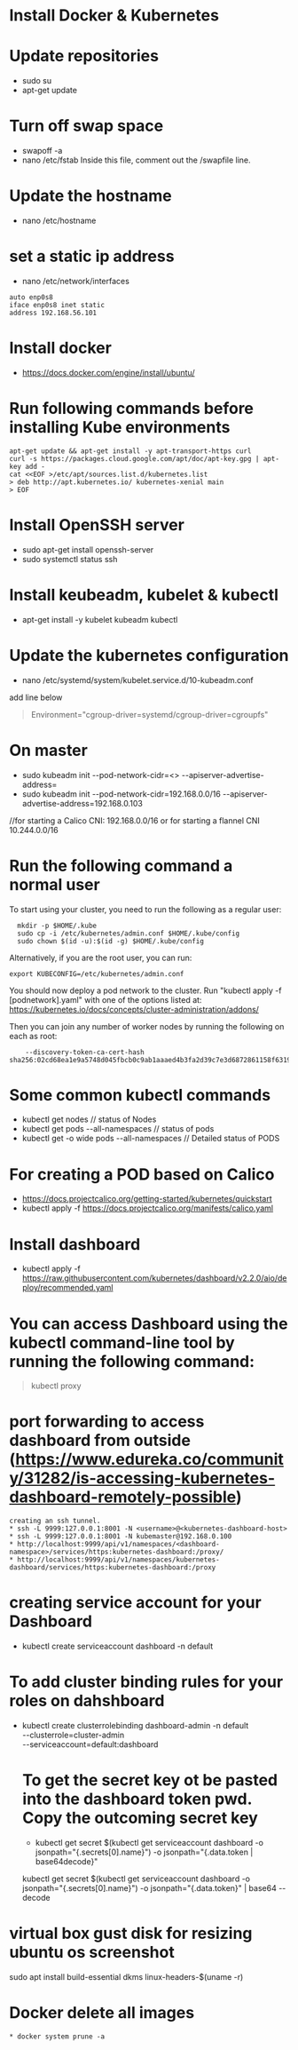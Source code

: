 # Install Docker & Kubernetes

# Update repositories
* sudo su 
* apt-get update 
 
# Turn off swap space
* swapoff -a
* nano /etc/fstab
  Inside this file, comment out the /swapfile line.


# Update the hostname
* nano /etc/hostname

# set a static ip address
* nano /etc/network/interfaces


```
auto enp0s8
iface enp0s8 inet static
address 192.168.56.101
```

# Install docker
* https://docs.docker.com/engine/install/ubuntu/

# Run following commands before installing Kube environments

``` 
apt-get update && apt-get install -y apt-transport-https curl 
curl -s https://packages.cloud.google.com/apt/doc/apt-key.gpg | apt-key add -
cat <<EOF >/etc/apt/sources.list.d/kubernetes.list  
> deb http://apt.kubernetes.io/ kubernetes-xenial main
> EOF
```

# Install OpenSSH server
* sudo apt-get install openssh-server
* sudo systemctl status ssh

# Install keubeadm, kubelet & kubectl
* apt-get install -y kubelet kubeadm kubectl

# Update the kubernetes configuration
* nano /etc/systemd/system/kubelet.service.d/10-kubeadm.conf


add line below
>Environment="cgroup-driver=systemd/cgroup-driver=cgroupfs"


# On master
* sudo kubeadm init --pod-network-cidr=<> --apiserver-advertise-address=<ip-address-of-master>
* sudo kubeadm init --pod-network-cidr=192.168.0.0/16 --apiserver-advertise-address=192.168.0.103

//for starting a Calico CNI: 192.168.0.0/16 or for starting a flannel CNI 10.244.0.0/16 

# Run the following command a normal user 
To start using your cluster, you need to run the following as a regular user:

```  
  mkdir -p $HOME/.kube
  sudo cp -i /etc/kubernetes/admin.conf $HOME/.kube/config
  sudo chown $(id -u):$(id -g) $HOME/.kube/config
```
Alternatively, if you are the root user, you can run:

``` export KUBECONFIG=/etc/kubernetes/admin.conf ```

You should now deploy a pod network to the cluster.
Run "kubectl apply -f [podnetwork].yaml" with one of the options listed at:
  https://kubernetes.io/docs/concepts/cluster-administration/addons/

Then you can join any number of worker nodes by running the following on each as root:

```kubeadm join 192.168.1.23:6443 --token 6nkbau.r4h0xwavszviwohi \
	--discovery-token-ca-cert-hash sha256:02cd68ea1e9a5748d045fbcb0c9ab1aaaed4b3fa2d39c7e3d6872861158f6319 
```

	
# Some common kubectl commands

* kubectl get nodes // status of Nodes
* kubectl get pods --all-namespaces // status of pods
* kubectl get -o wide pods --all-namespaces // Detailed status of PODS

# For creating a POD based on Calico 
* https://docs.projectcalico.org/getting-started/kubernetes/quickstart
* kubectl apply -f https://docs.projectcalico.org/manifests/calico.yaml

# Install dashboard
* kubectl apply -f https://raw.githubusercontent.com/kubernetes/dashboard/v2.2.0/aio/deploy/recommended.yaml

# You can access Dashboard using the kubectl command-line tool by running the following command:
 > kubectl proxy
	
# port forwarding to access dashboard from outside (https://www.edureka.co/community/31282/is-accessing-kubernetes-dashboard-remotely-possible)
	creating an ssh tunnel. 
	* ssh -L 9999:127.0.0.1:8001 -N <username>@<kubernetes-dashboard-host>
	* ssh -L 9999:127.0.0.1:8001 -N kubemaster@192.168.0.100
	* http://localhost:9999/api/v1/namespaces/<dashboard-namespace>/services/https:kubernetes-dashboard:/proxy/
	* http://localhost:9999/api/v1/namespaces/kubernetes-dashboard/services/https:kubernetes-dashboard:/proxy
	

# creating service account for your Dashboard
* kubectl create serviceaccount dashboard -n default

# To add cluster binding rules for your roles on dahshboard
* kubectl create clusterrolebinding dashboard-admin -n default \
  --clusterrole=cluster-admin \
  --serviceaccount=default:dashboard

  # To get the secret key ot be pasted into the dashboard token pwd. Copy the outcoming secret key
  * kubectl  get secret $(kubectl get serviceaccount dashboard -o jsonpath="{.secrets[0].name}") -o jsonpath="{.data.token | base64decode}"

  kubectl get secret $(kubectl get serviceaccount dashboard -o jsonpath="{.secrets[0].name}") -o jsonpath="{.data.token}" | base64 --decode

# virtual box gust disk for resizing ubuntu os screenshot
sudo apt install build-essential dkms linux-headers-$(uname -r)
	
# Docker delete all images	
	* docker system prune -a
